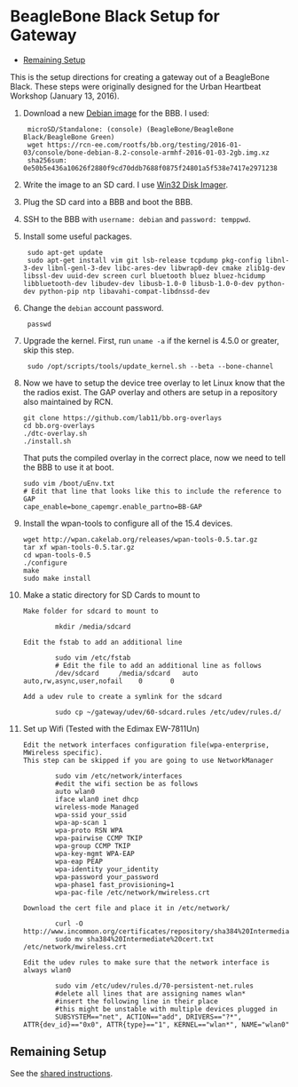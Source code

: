 BeagleBone Black Setup for Gateway
==================================

<!-- START doctoc generated TOC please keep comment here to allow auto update -->
<!-- DON'T EDIT THIS SECTION, INSTEAD RE-RUN doctoc TO UPDATE -->


- [Remaining Setup](#remaining-setup)

<!-- END doctoc generated TOC please keep comment here to allow auto update -->

This is the setup directions for creating a gateway out of a
BeagleBone Black. These steps were originally designed for the
Urban Heartbeat Workshop (January 13, 2016).

1. Download a new
[Debian image](http://elinux.org/Beagleboard:BeagleBoneBlack_Debian#Jessie_Snapshot_console)
for the BBB. I used:

        microSD/Standalone: (console) (BeagleBone/BeagleBone Black/BeagleBone Green)
        wget https://rcn-ee.com/rootfs/bb.org/testing/2016-01-03/console/bone-debian-8.2-console-armhf-2016-01-03-2gb.img.xz
        sha256sum: 0e50b5e436a10626f2880f9cd70ddb7688f0875f24801a5f538e7417e2971238

2. Write the image to an SD card. I use
[Win32 Disk Imager](http://sourceforge.net/projects/win32diskimager/).

3. Plug the SD card into a BBB and boot the BBB.

4. SSH to the BBB with `username: debian` and `password: temppwd`.

5. Install some useful packages.

        sudo apt-get update
        sudo apt-get install vim git lsb-release tcpdump pkg-config libnl-3-dev libnl-genl-3-dev libc-ares-dev libwrap0-dev cmake zlib1g-dev libssl-dev uuid-dev screen curl bluetooth bluez bluez-hcidump libbluetooth-dev libudev-dev libusb-1.0-0 libusb-1.0-0-dev python-dev python-pip ntp libavahi-compat-libdnssd-dev



7. Change the `debian` account password.

        passwd



9. Upgrade the kernel. First, run `uname -a` if the kernel is 4.5.0 or greater, skip this step.

        sudo /opt/scripts/tools/update_kernel.sh --beta --bone-channel

10. Now we have to setup the device tree overlay to let Linux know that the the radios exist.
The GAP overlay and others are setup in a repository also maintained by RCN.

        git clone https://github.com/lab11/bb.org-overlays
        cd bb.org-overlays
        ./dtc-overlay.sh
        ./install.sh

    That puts the compiled overlay in the correct place, now we need to tell the BBB to use it at boot.

        sudo vim /boot/uEnv.txt
        # Edit that line that looks like this to include the reference to GAP
        cape_enable=bone_capemgr.enable_partno=BB-GAP

11. Install the wpan-tools to configure all of the 15.4 devices.

        wget http://wpan.cakelab.org/releases/wpan-tools-0.5.tar.gz
        tar xf wpan-tools-0.5.tar.gz
        cd wpan-tools-0.5
        ./configure
        make
        sudo make install

12. Make a static directory for SD Cards to mount to


        Make folder for sdcard to mount to
        
                mkdir /media/sdcard

        Edit the fstab to add an additional line

                sudo vim /etc/fstab
                # Edit the file to add an additional line as follows
                /dev/sdcard     /media/sdcard   auto    auto,rw,async,user,nofail    0       0
        
        Add a udev rule to create a symlink for the sdcard

                sudo cp ~/gateway/udev/60-sdcard.rules /etc/udev/rules.d/

13. Set up Wifi (Tested with the Edimax EW-7811Un)
	
		Edit the network interfaces configuration file(wpa-enterprise, MWireless specific).
		This step can be skipped if you are going to use NetworkManager

				sudo vim /etc/network/interfaces
				#edit the wifi section be as follows
				auto wlan0
				iface wlan0 inet dhcp
				wireless-mode Managed
				wpa-ssid your_ssid 
				wpa-ap-scan 1
				wpa-proto RSN WPA
				wpa-pairwise CCMP TKIP
				wpa-group CCMP TKIP
				wpa-key-mgmt WPA-EAP
				wpa-eap PEAP
				wpa-identity your_identity
				wpa-password your_password
				wpa-phase1 fast_provisioning=1
				wpa-pac-file /etc/network/mwireless.crt

		Download the cert file and place it in /etc/network/

				curl -O http://www.incommon.org/certificates/repository/sha384%20Intermediate%20cert.txt
				sudo mv sha384%20Intermediate%20cert.txt /etc/network/mwireless.crt

		Edit the udev rules to make sure that the network interface is always wlan0

				sudo vim /etc/udev/rules.d/70-persistent-net.rules
				#delete all lines that are assigning names wlan*
				#insert the following line in their place
				#this might be unstable with multiple devices plugged in
				SUBSYSTEM=="net", ACTION=="add", DRIVERS=="?*", ATTR{dev_id}=="0x0", ATTR{type}=="1", KERNEL=="wlan*", NAME="wlan0"

Remaining Setup
---------------

See the
[shared instructions](https://github.com/terraswarm/urban-heartbeat-kit/blob/master/docs/gateway-setup-scratch-common.md).


